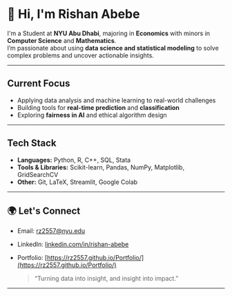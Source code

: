 # 👋 Hi, I'm Rishan Abebe

 I'm a Student at **NYU Abu Dhabi**, majoring in **Economics** with minors in **Computer Science** and **Mathematics**.  
 I’m passionate about using **data science and statistical modeling** to solve complex problems and uncover actionable insights.

---

## Current Focus
- Applying data analysis and machine learning to real-world challenges
- Building tools for **real-time prediction** and **classification**
- Exploring **fairness in AI** and ethical algorithm design

---

## Tech Stack
- **Languages:** Python, R, C++, SQL, Stata
- **Tools & Libraries:** Scikit-learn, Pandas, NumPy, Matplotlib, GridSearchCV
- **Other:** Git, LaTeX, Streamlit, Google Colab
  
---

## 🌍 Let's Connect
- Email: [rz2557@nyu.edu](mailto:rz2557@nyu.edu)
- LinkedIn: [linkedin.com/in/rishan-abebe](https://www.linkedin.com/in/rishan-abebe-93b650266/)
- Portfolio: [https://rz2557.github.io/Portfolio/](https://rz2557.github.io/Portfolio/)

  > “Turning data into insight, and insight into impact.”
---





